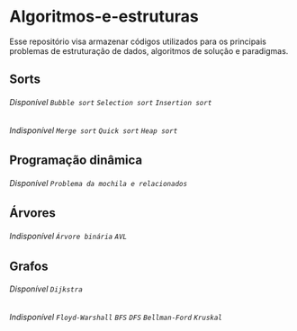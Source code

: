# Algoritmos-e-estruturas
Esse repositório visa armazenar códigos utilizados para os principais problemas de estruturação de dados, algoritmos de solução e paradigmas.
## Sorts
###### Disponível `Bubble sort` `Selection sort` `Insertion sort`
###### Indisponível `Merge sort` `Quick sort` `Heap sort`
## Programação dinâmica
###### Disponível `Problema da mochila e relacionados`
## Árvores
###### Indisponível `Árvore binária` `AVL`
## Grafos
###### Disponível `Dijkstra`
###### Indisponível `Floyd-Warshall` `BFS` `DFS` `Bellman-Ford` `Kruskal`
